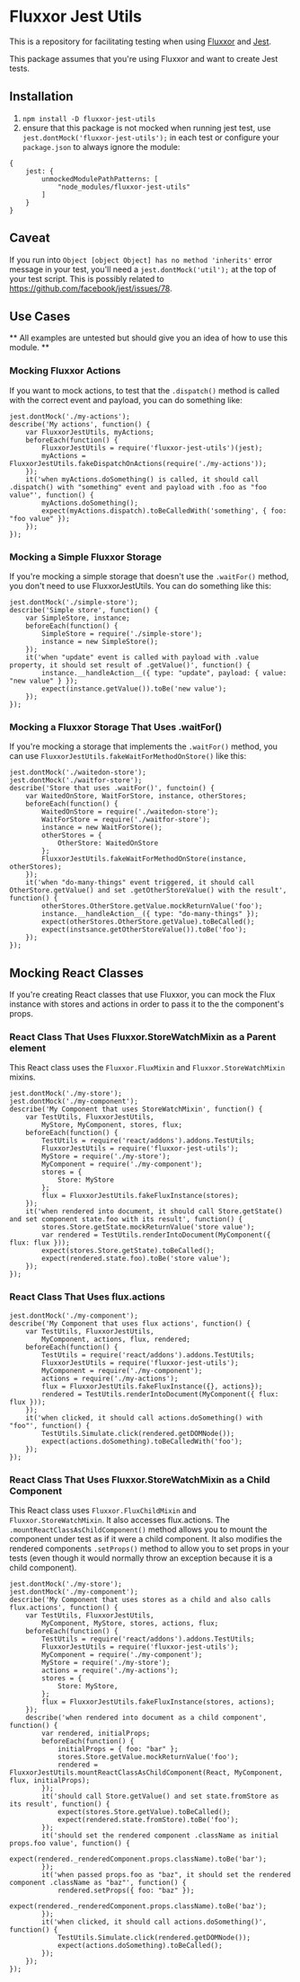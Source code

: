 # Fluxxor Jest Utils #

This is a repository for facilitating testing when using [Fluxxor](https://github.com/BinaryMuse/fluxxor) and [Jest](http://facebook.github.io/jest/docs).

This package assumes that you're using Fluxxor and want to create Jest tests.

## Installation ##
1. `npm install -D fluxxor-jest-utils`
1. ensure that this package is not mocked when running jest test, use `jest.dontMock('fluxxor-jest-utils');` in each test or configure your `package.json` to always ignore the module:
```
{
	jest: {
		unmockedModulePathPatterns: [
			"node_modules/fluxxor-jest-utils"
		]
	}
}
```

## Caveat ##

If you run into `Object [object Object] has no method 'inherits'` error message in your test, you'll need a `jest.dontMock('util');` at the top of your test script. This is possibly related to https://github.com/facebook/jest/issues/78.

## Use Cases ##
** All examples are untested but should give you an idea of how to use this module. **

### Mocking Fluxxor Actions ###
If you want to mock actions, to test that the `.dispatch()` method is called with the correct event and payload, you can do something like:
```
jest.dontMock('./my-actions');
describe('My actions', function() {
	var FluxxorJestUtils, myActions;
	beforeEach(function() {
		FluxxorJestUtils = require('fluxxor-jest-utils')(jest);
		myActions = FluxxorJestUtils.fakeDispatchOnActions(require('./my-actions'));
	});
	it('when myActions.doSomething() is called, it should call .dispatch() with "something" event and payload with .foo as "foo value"', function() {
		myActions.doSomething();
		expect(myActions.dispatch).toBeCalledWith('something', { foo: "foo value" });
	});
});
```

### Mocking a Simple Fluxxor Storage ###

If you're mocking a simple storage that doesn't use the `.waitFor()` method, you don't need to use FluxxorJestUtils. You can do something like this:
```
jest.dontMock('./simple-store');
describe('Simple store', function() {
	var SimpleStore, instance;
	beforeEach(function() {
		SimpleStore = require('./simple-store');
		instance = new SimpleStore();
	});
	it('when "update" event is called with payload with .value property, it should set result of .getValue()', function() {
		instance.__handleAction__({ type: "update", payload: { value: "new value" } });
		expect(instance.getValue()).toBe('new value');
	});
});
```

### Mocking a Fluxxor Storage That Uses .waitFor() ###

If you're mocking a storage that implements the `.waitFor()` method, you can use `FluxxorJestUtils.fakeWaitForMethodOnStore()` like this:
```
jest.dontMock('./waitedon-store');
jest.dontMock('./waitfor-store');
describe('Store that uses .waitFor()', functoin() {
	var WaitedOnStore, WaitForStore, instance, otherStores;
	beforeEach(function() {
		WaitedOnStore = require('./waitedon-store');
		WaitForStore = require('./waitfor-store');
		instance = new WaitForStore();
		otherStores = {
			OtherStore: WaitedOnStore
		};
		FluxxorJestUtils.fakeWaitForMethodOnStore(instance, otherStores);
	});
	it('when "do-many-things" event triggered, it should call OtherStore.getValue() and set .getOtherStoreValue() with the result', function() {
		otherStores.OtherStore.getValue.mockReturnValue('foo');
		instance.__handleAction__({ type: "do-many-things" });
		expect(otherStores.OtherStore.getValue).toBeCalled();
		expect(instsance.getOtherStoreValue()).toBe('foo');
	});
});
```

## Mocking React Classes ##

If you're creating React classes that use Fluxxor, you can mock the Flux instance with stores and actions in order to pass it to the  the component's props.

### React Class That Uses Fluxxor.StoreWatchMixin as a Parent element ###
This React class uses the `Fluxxor.FluxMixin` and `Fluxxor.StoreWatchMixin` mixins.

```
jest.dontMock('./my-store');
jest.dontMock('./my-component');
describe('My Component that uses StoreWatchMixin', function() {
	var TestUtils, FluxxorJestUtils,
		MyStore, MyComponent, stores, flux;
	beforeEach(function() {
		TestUtils = require('react/addons').addons.TestUtils;
		FluxxorJestUtils = require('fluxxor-jest-utils');
		MyStore = require('./my-store');
		MyComponent = require('./my-component');
		stores = {
			Store: MyStore
		};
		flux = FluxxorJestUtils.fakeFluxInstance(stores);
	});
	it('when rendered into document, it should call Store.getState() and set component state.foo with its result', function() {
		stores.Store.getState.mockReturnValue('store value');
		var rendered = TestUtils.renderIntoDocument(MyComponent({ flux: flux }));
		expect(stores.Store.getState).toBeCalled();
		expect(rendered.state.foo).toBe('store value');
	});
});
```

### React Class That Uses flux.actions ###
```
jest.dontMock('./my-component');
describe('My Component that uses flux actions', function() {
	var TestUtils, FluxxorJestUtils,
		MyComponent, actions, flux, rendered;
	beforeEach(function() {
		TestUtils = require('react/addons').addons.TestUtils;
		FluxxorJestUtils = require('fluxxor-jest-utils');
		MyComponent = require('./my-component');
		actions = require('./my-actions');
		flux = FluxxorJestUtils.fakeFluxInstance({}, actions});
		rendered = TestUtils.renderIntoDocument(MyComponent({ flux: flux }));
	});
	it('when clicked, it should call actions.doSomething() with "foo"', function() {
		TestUtils.Simulate.click(rendered.getDOMNode());
		expect(actions.doSomething).toBeCalledWith('foo');
	});
});
```

### React Class That Uses Fluxxor.StoreWatchMixin as a Child Component ###
This React class uses `Fluxxor.FluxChildMixin` and `Fluxxor.StoreWatchMixin`. It also accesses flux.actions. The `.mountReactClassAsChildComponent()` method allows you to mount the component under test as if it were a child component. It also modifies the rendered components `.setProps()` method to allow you to set props in your tests (even though it would normally throw an exception because it is a child component).
```
jest.dontMock('./my-store');
jest.dontMock('./my-component');
describe('My Component that uses stores as a child and also calls flux.actions', function() {
	var TestUtils, FluxxorJestUtils,
		MyComponent, MyStore, stores, actions, flux;
	beforeEach(function() {
		TestUtils = require('react/addons').addons.TestUtils;
		FluxxorJestUtils = require('fluxxor-jest-utils');
		MyComponent = require('./my-component');
		MyStore = require('./my-store');
		actions = require('./my-actions');
		stores = {
			Store: MyStore,
		};
		flux = FluxxorJestUtils.fakeFluxInstance(stores, actions);
	});
	describe('when rendered into document as a child component', function() {
		var rendered, initialProps;
		beforeEach(function() {
			initialProps = { foo: "bar" };
			stores.Store.getValue.mockReturnValue('foo');
			rendered = FluxxorJestUtils.mountReactClassAsChildComponent(React, MyComponent, flux, initialProps);
		});
		it('should call Store.getValue() and set state.fromStore as its result', function() {
			expect(stores.Store.getValue).toBeCalled();
			expect(rendered.state.fromStore).toBe('foo');
		});
		it('should set the rendered component .className as initial props.foo value', function() {
			expect(rendered._renderedComponent.props.className).toBe('bar');
		});
		it('when passed props.foo as "baz", it should set the rendered component .className as "baz"', function() {
			rendered.setProps({ foo: "baz" });
			expect(rendered._renderedComponent.props.className).toBe('baz');
		});
		it('when clicked, it should call actions.doSomething()', function() {
			TestUtils.Simulate.click(rendered.getDOMNode());
			expect(actions.doSomething).toBeCalled();
		});
	});
});
```
